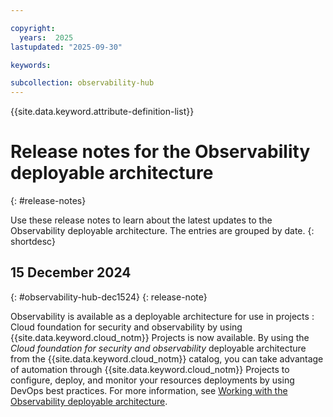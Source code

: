 ```yaml
---

copyright:
  years:  2025
lastupdated: "2025-09-30"

keywords:

subcollection: observability-hub
---
```


{{site.data.keyword.attribute-definition-list}}

# Release notes for the Observability deployable architecture
{: #release-notes}

Use these release notes to learn about the latest updates to the Observability deployable architecture. The entries are grouped by date.
{: shortdesc}

## 15 December 2024 
{: #observability-hub-dec1524} 
{: release-note}

Observability is available as a deployable architecture for use in projects 
:   Cloud foundation for security and observability by using {{site.data.keyword.cloud_notm}} Projects is now available. By using the *Cloud foundation for security and observability* deployable architecture from the {{site.data.keyword.cloud_notm}} catalog, you can take advantage of automation through {{site.data.keyword.cloud_notm}} Projects to configure, deploy, and monitor your resources deployments by using DevOps best practices. For more information, see [Working with the Observability deployable architecture](/docs/observability-hub?topic=observability-hub-deployable-architecture). 
